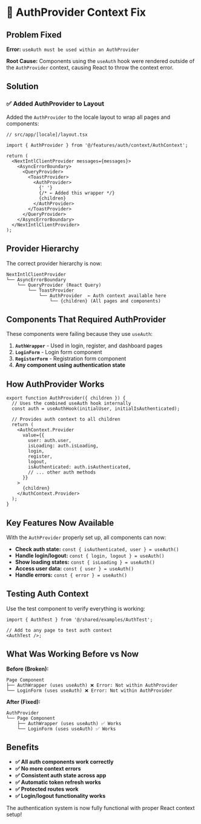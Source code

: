 # 🔧 AuthProvider Context Fix

## Problem Fixed

**Error:** `useAuth must be used within an AuthProvider`

**Root Cause:** Components using the `useAuth` hook were rendered outside of the `AuthProvider` context, causing React to throw the context error.

## Solution

### ✅ **Added AuthProvider to Layout**

Added the `AuthProvider` to the locale layout to wrap all pages and components:

```tsx
// src/app/[locale]/layout.tsx

import { AuthProvider } from '@/features/auth/context/AuthContext';

return (
  <NextIntlClientProvider messages={messages}>
    <AsyncErrorBoundary>
      <QueryProvider>
        <ToastProvider>
          <AuthProvider>
            {' '}
            {/* ← Added this wrapper */}
            {children}
          </AuthProvider>
        </ToastProvider>
      </QueryProvider>
    </AsyncErrorBoundary>
  </NextIntlClientProvider>
);
```

## Provider Hierarchy

The correct provider hierarchy is now:

```
NextIntlClientProvider
└── AsyncErrorBoundary
    └── QueryProvider (React Query)
        └── ToastProvider
            └── AuthProvider  ← Auth context available here
                └── {children} (All pages and components)
```

## Components That Required AuthProvider

These components were failing because they use `useAuth`:

1. **`AuthWrapper`** - Used in login, register, and dashboard pages
2. **`LoginForm`** - Login form component
3. **`RegisterForm`** - Registration form component
4. **Any component using authentication state**

## How AuthProvider Works

```tsx
export function AuthProvider({ children }) {
  // Uses the combined useAuth hook internally
  const auth = useAuthHook(initialUser, initialIsAuthenticated);

  // Provides auth context to all children
  return (
    <AuthContext.Provider
      value={{
        user: auth.user,
        isLoading: auth.isLoading,
        login,
        register,
        logout,
        isAuthenticated: auth.isAuthenticated,
        // ... other auth methods
      }}
    >
      {children}
    </AuthContext.Provider>
  );
}
```

## Key Features Now Available

With the `AuthProvider` properly set up, all components can now:

- **Check auth state:** `const { isAuthenticated, user } = useAuth()`
- **Handle login/logout:** `const { login, logout } = useAuth()`
- **Show loading states:** `const { isLoading } = useAuth()`
- **Access user data:** `const { user } = useAuth()`
- **Handle errors:** `const { error } = useAuth()`

## Testing Auth Context

Use the test component to verify everything is working:

```tsx
import { AuthTest } from '@/shared/examples/AuthTest';

// Add to any page to test auth context
<AuthTest />;
```

## What Was Working Before vs Now

**Before (Broken):**

```
Page Component
├── AuthWrapper (uses useAuth) ❌ Error: Not within AuthProvider
└── LoginForm (uses useAuth) ❌ Error: Not within AuthProvider
```

**After (Fixed):**

```
AuthProvider
└── Page Component
    ├── AuthWrapper (uses useAuth) ✅ Works
    └── LoginForm (uses useAuth) ✅ Works
```

## Benefits

- **✅ All auth components work correctly**
- **✅ No more context errors**
- **✅ Consistent auth state across app**
- **✅ Automatic token refresh works**
- **✅ Protected routes work**
- **✅ Login/logout functionality works**

The authentication system is now fully functional with proper React context setup!
